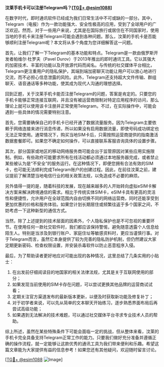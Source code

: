 **汶莱手机卡可以注册Telegram吗？[[TG💪+ @esim1088](https://t.me/s/esim1088)]**

在数字时代，即时通讯软件已经成为我们日常生活中不可或缺的一部分。其中，Telegram（电报）作为一款功能强大、安全性极高的应用，受到了全球用户的广泛欢迎。然而，对于一些用户来说，尤其是在国际旅行或居住在不同国家时，使用当地的手机卡来注册Telegram可能会遇到各种问题。那么，汶莱的手机卡是否能够顺利注册Telegram呢？本文将从多个角度为您详细解答这一问题。

首先，让我们了解一下Telegram的基本功能和特点。Telegram是一款由俄罗斯开发者帕维尔·杜罗夫（Pavel Durov）于2013年推出的即时通讯工具。它以其强大的加密技术、丰富的功能以及开放源代码而闻名。与传统的社交媒体平台相比，Telegram更注重用户的隐私保护，其端到端加密聊天功能让用户可以放心地进行交流，而不必担心信息泄露的风险。此外，Telegram还支持超大文件传输、群组聊天、语音通话等多种功能，使其成为现代人沟通的理想选择。

回到正题，关于汶莱手机卡能否注册Telegram的问题，答案是肯定的。只要您的手机卡能够正常连接互联网，并且没有被运营商限制对特定应用程序的访问，那么理论上就可以使用该卡注册并正常使用Telegram。不过，在实际操作中，可能会遇到一些具体的情况需要特别注意。

首先，您需要确保自己的手机卡已经开通了数据流量服务。因为Telegram主要依赖于网络连接来进行消息传递，所以如果没有启用数据流量，即使号码成功绑定也无法正常使用。通常情况下，购买当地SIM卡后，只需按照运营商提供的指南激活数据套餐即可。如果您不确定如何操作，可以直接联系客服咨询具体的设置步骤。

其次，部分国家或地区的移动网络服务商可能会出于监管原因对某些应用实施限制。例如，有些政府可能要求所有在线活动都必须通过本地服务器完成，或者禁止某些被认为是“不安全”的服务运行。在这种情况下，即便您拥有合法有效的SIM卡，也可能无法顺利完成Telegram账户的创建过程。因此，在前往汶莱之前，建议提前了解清楚当地电信行业的相关政策法规，以免造成不必要的麻烦。

另外值得一提的是，随着科技的发展，现在越来越多的人开始转向虚拟eSIM卡解决方案来解决跨境通信的需求。相比于传统实体SIM卡，eSIM卡具有更高的灵活性和便捷性，允许用户在全球范围内自由切换不同的网络运营商，同时还能享受到更加优惠的价格和服务体验。如果您计划长期居住或频繁往返于多个国家之间，不妨考虑一下这种新型的通信方式。

当然，除了上述提到的技术层面的因素外，个人隐私保护也是不可忽视的重要环节。在使用任何一款社交软件时，我们都应该保持警惕，避免随意透露个人信息给陌生人。特别是当涉及到银行账户、家庭住址等敏感资料时，更应当谨慎行事。对于Telegram而言，虽然它本身提供了较为完善的隐私防护机制，但仍然建议大家定期更新密码、检查权限设置，并安装杀毒软件以防止恶意程序入侵。

最后，为了帮助读者更好地应对可能出现的各种情况，这里总结了几条实用的小贴士：

1. 在出发前仔细阅读目的地国家的相关法律法规，尤其是关于互联网使用的部分；
2. 如果发现当前使用的SIM卡存在问题，可以尝试更换其他品牌的运营商试试看；
3. 定期关注官方渠道发布的最新版本更新，以便及时获取新功能及修复补丁；
4. 对于初学者来说，可以先从简单的文本聊天开始练习，逐步熟悉界面布局后再尝试高级功能；
5. 如果遇到无法解决的技术难题，可以通过社交媒体平台寻求专业技术人员的帮助。

综上所述，虽然在某些特殊条件下可能会面临一定的挑战，但从整体来看，汶莱的手机卡完全具备支持Telegram正常工作的能力。只要我们做好充分准备并遵循正确的操作流程，就一定能够让这款优秀的通讯工具为我们带来便利和乐趣。希望这篇文章能为大家提供有益的信息参考！如果您还有其他疑问，欢迎随时留言讨论。

[[TG💪+ @esim1088](https://t.me/s/esim1088) ![Image](https://i.postimg.cc/4NQfJmqS/Snipaste-2025-05-13-00-14-12.png)]